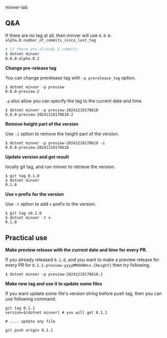 minver-lab

## Q&A

If there are no tag at all, then minver will use `0.0.0-alpha.0.number_of_commits_since_last_tag`

```bash
# if there are already 2 commits
$ dotnet minver
0.0.0-alpha.0.2
```

**Change pre-release tag**

You can change prerelease tag with `-p prerelease_tag` option.

```shell
$ dotnet minver -p preview
0.0.0-preview.2
```

`-p` also allow you can specify the tag to the current date and time.

```shell
$ dotnet minver -p preview-20241210170610
0.0.0-preview-20241210170610.2
```

**Remove height part of the version**

Use `-i` option to remove the height part of the version.

```shell
$ dotnet minver -p preview-20241210170610 -i
0.0.0-preview-20241210170610
```

**Update version and get result**

locally git tag, and run minver to retrieve the version.

```shell
$ git tag 0.1.0
$ dotnet minver
0.1.0
```

**Use v prefix for the version**

Use `-t` option to add `v` prefix to the version.

```shell
$ git tag v0.1.0
$ dotnet minver -t v
0.1.0
```

## Practical use

**Make preview release with the current date and time for every PR.**

If you already released `0.1.0`, and you want to make a preview release for every PR for `0.1.1-preview-yyyyMMddHHss.{height}` then try following.

```shell
$ dotnet minver -p preview-20241210170610.1
```

**Make new tag and use it to update some files**

If you want update some file's version string before push tag, then you can use following command.

```shell
git tag 0.1.1
version=$(dotnet minver) # you will get 0.1.1

# .... update any file

git push origin 0.1.1
```
